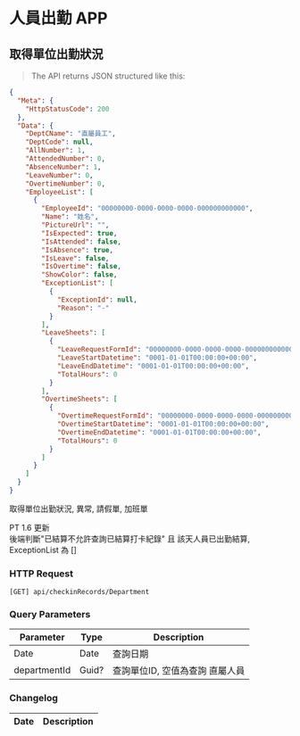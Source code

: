 # 人員出勤 APP

## 取得單位出勤狀況

> The API returns JSON structured like this:

```json
{
  "Meta": {
    "HttpStatusCode": 200
  },
  "Data": {
    "DeptCName": "直屬員工",
    "DeptCode": null,
    "AllNumber": 1,
    "AttendedNumber": 0,
    "AbsenceNumber": 1,
    "LeaveNumber": 0,
    "OvertimeNumber": 0,
    "EmployeeList": [
      {
        "EmployeeId": "00000000-0000-0000-0000-000000000000",
        "Name": "姓名",
        "PictureUrl": "",
        "IsExpected": true,
        "IsAttended": false,
        "IsAbsence": true,
        "IsLeave": false,
        "IsOvertime": false,
        "ShowColor": false,
        "ExceptionList": [
          {
            "ExceptionId": null,
            "Reason": "-"
          }
        ],
        "LeaveSheets": [
          {
            "LeaveRequestFormId": "00000000-0000-0000-0000-000000000000",
            "LeaveStartDatetime": "0001-01-01T00:00:00+00:00",
            "LeaveEndDatetime": "0001-01-01T00:00:00+00:00",
            "TotalHours": 0
          }
        ],
        "OvertimeSheets": [
          {
            "OvertimeRequestFormId": "00000000-0000-0000-0000-000000000000",
            "OvertimeStartDatetime": "0001-01-01T00:00:00+00:00",
            "OvertimeEndDatetime": "0001-01-01T00:00:00+00:00",
            "TotalHours": 0
          }
        ]
      }
    ]
  }
}
```

取得單位出勤狀況, 異常, 請假單, 加班單

<aside class="notice">
PT 1.6 更新<br>
後端判斷"已結算不允許查詢已結算打卡紀錄" 且 該天人員已出勤結算, ExceptionList 為 []
</aside>

### HTTP Request

`[GET] api/checkinRecords/Department`

### Query Parameters

Parameter | Type | Description
--------- | ---- | -----------
Date | Date | 查詢日期
departmentId | Guid? | 查詢單位ID, 空值為查詢 直屬人員

### Changelog

Date | Description
---- | -----------

